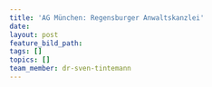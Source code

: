 ```yaml
---
title: 'AG München: Regensburger Anwaltskanzlei'
date:
layout: post
feature_bild_path:
tags: []
topics: []
team_member: dr-sven-tintemann
---
```

